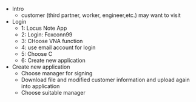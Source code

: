 - Intro
	- customer (third partner, worker, engineer,etc.) may want to visit 
- Login
	- 1: Locus Note App
	- 2: Login: Foxconn99
	- 3: CHoose VNA function
	- 4: use email account for login
	- 5: Choose C
	- 6: Create new application
- Create new application
	- Choose manager for signing
	- Download file and modified customer information and upload again into application
	- Choose suitable manager
	
